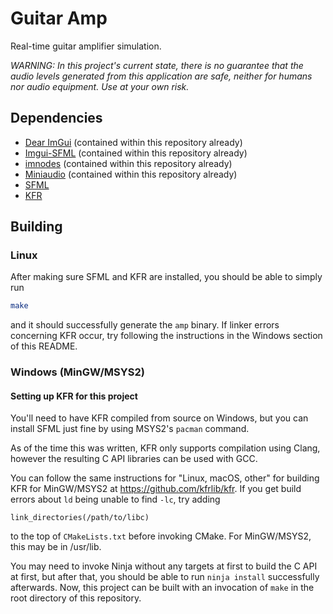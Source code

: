 # Guitar Amp

Real-time guitar amplifier simulation.

*WARNING: In this project's current state, there is no guarantee that the audio levels generated from this application are safe, neither for humans nor audio equipment. Use at your own risk.*

## Dependencies

- [Dear ImGui](https://github.com/ocornut/imgui) (contained within this repository already)
- [Imgui-SFML](https://github.com/eliasdaler/imgui-sfml) (contained within this repository already)
- [imnodes](https://github.com/Nelarius/imnodes) (contained within this repository already)
- [Miniaudio](https://github.com/mackron/miniaudio) (contained within this repository already)
- [SFML](https://github.com/SFML/SFML)
- [KFR](https://github.com/kfrlib/kfr)

## Building

### Linux

After making sure SFML and KFR are installed, you should be able to simply run
```bash
make
```
and it should successfully generate the `amp` binary. If linker errors concerning KFR occur, try following the instructions in the Windows section of this README.

### Windows (MinGW/MSYS2)

#### Setting up KFR for this project
You'll need to have KFR compiled from source on Windows, but you can install SFML just fine by using MSYS2's `pacman` command.

As of the time this was written, KFR only supports compilation using Clang, however the resulting C API libraries can be used with GCC.

You can follow the same instructions for "Linux, macOS, other" for building KFR for MinGW/MSYS2 at https://github.com/kfrlib/kfr.
If you get build errors about `ld` being unable to find `-lc`, try adding
```
link_directories(/path/to/libc)
```
to the top of `CMakeLists.txt` before invoking CMake. For MinGW/MSYS2, this may be in /usr/lib.

You may need to invoke Ninja without any targets at first to build the C API at first, but after that, you should be able to
run `ninja install` successfully afterwards. Now, this project can be built with an invocation of `make` in the root directory of this repository.
